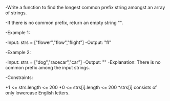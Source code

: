 -Write a function to find the longest common prefix string amongst an array of strings.

-If there is no common prefix, return an empty string "".

-Example 1:

-Input: strs = ["flower","flow","flight"]
-Output: "fl"


-Example 2:

-Input: strs = ["dog","racecar","car"]
-Output: ""
-Explanation: There is no common prefix among the input strings.
 
-Constraints:

*1 <= strs.length <= 200
*0 <= strs[i].length <= 200
*strs[i] consists of only lowercase English letters.